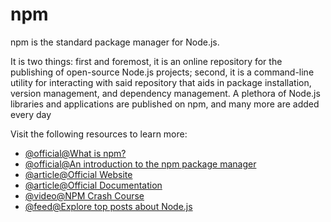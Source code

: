 # npm

npm is the standard package manager for Node.js.

It is two things: first and foremost, it is an online repository for the publishing of open-source Node.js projects; second, it is a command-line utility for interacting with said repository that aids in package installation, version management, and dependency management. A plethora of Node.js libraries and applications are published on npm, and many more are added every day

Visit the following resources to learn more:

- [@official@What is npm?](https://nodejs.org/en/learn/getting-started/an-introduction-to-the-npm-package-manager)
- [@official@An introduction to the npm package manager](https://nodejs.org/en/learn/getting-started/an-introduction-to-the-npm-package-manager)
- [@article@Official Website](https://www.npmjs.com/)
- [@article@Official Documentation](https://docs.npmjs.com/)
- [@video@NPM Crash Course](https://www.youtube.com/watch?v=jHDhaSSKmB0)
- [@feed@Explore top posts about Node.js](https://app.daily.dev/tags/nodejs?ref=roadmapsh)
